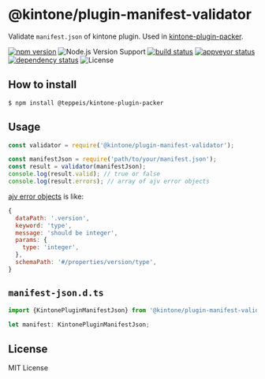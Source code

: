 @kintone/plugin-manifest-validator
====

Validate `manifest.json` of kintone plugin. Used in [kintone-plugin-packer](https://github.com/teppeis/kintone-plugin-packer).

[![npm version][npm-image]][npm-url]
![Node.js Version Support][node-version]
[![build status][circleci-image]][circleci-url]
[![appveyor status][appveyor-image]][appveyor-url]
[![dependency status][deps-image]][deps-url]
![License][license]

## How to install

```console
$ npm install @teppeis/kintone-plugin-packer
```

## Usage

```js
const validator = require('@kintone/plugin-manifest-validator');

const manifestJson = require('path/to/your/manifest.json');
const result = validator(manifestJson);
console.log(result.valid); // true or false
console.log(result.errors); // array of ajv error objects
```

[ajv error objects](https://github.com/epoberezkin/ajv#validation-errors) is like:

```js
{
  dataPath: '.version',
  keyword: 'type',
  message: 'should be integer',
  params: {
    type: 'integer',
  },
  schemaPath: '#/properties/version/type',
}
```

## `manifest-json.d.ts`

```js
import {KintonePluginManifestJson} from '@kintone/plugin-manifest-validator/manifest-schema';

let manifest: KintonePluginManifestJson;
```

## License

MIT License

[npm-image]: https://img.shields.io/npm/v/@kintone/plugin-manifest-validator.svg
[npm-url]: https://npmjs.org/package/@kintone/plugin-manifest-validator
[circleci-image]: https://circleci.com/gh/kintone/plugin-manifest-validator.svg?style=shield
[circleci-url]: https://circleci.com/gh/kintone/plugin-manifest-validator
[appveyor-image]: https://ci.appveyor.com/api/projects/status/pcsvpsj4ff8u4jop/branch/master?svg=true
[appveyor-url]: https://ci.appveyor.com/project/teppeis/kintone-plugin-manifest-validator/branch/master
[deps-image]: https://img.shields.io/david/kintone/plugin-manifest-validator.svg
[deps-url]: https://david-dm.org/kintone/plugin-manifest-validator
[node-version]: https://img.shields.io/badge/Node.js%20support-v6,v8,v10-brightgreen.svg
[license]: https://img.shields.io/npm/l/@kintone/plugin-manifest-validator.svg
